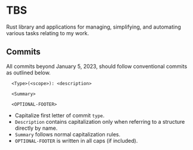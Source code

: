 # TBS
Rust library and applications for managing, simplifying, and automating various
tasks relating to my work.

## Commits
All commits beyond January 5, 2023, should follow conventional commits as 
outlined below.

```
  <Type>(<scope>): <description>

  <Summary>

  <OPTIONAL-FOOTER>
```

* Capitalize first letter of commit `type`.
* `Description` contains capitalization only when referring to a structure 
directly by name.
* `Summary` follows normal capitalization rules.
* `OPTIONAL-FOOTER` is written in all caps (if included).
